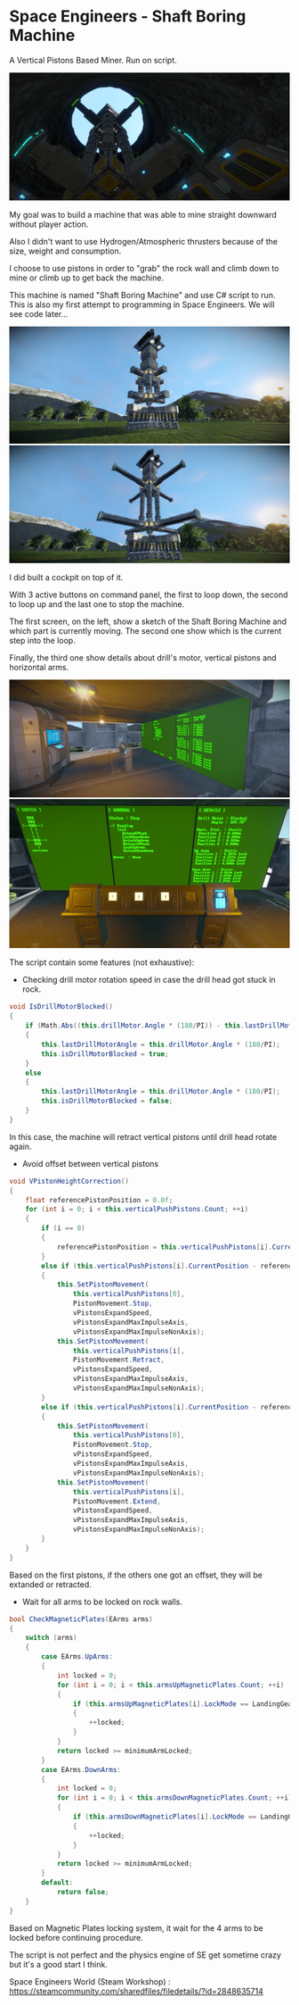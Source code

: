 # Space Engineers - Shaft Boring Machine

A Vertical Pistons Based Miner. Run on script.

<div align="center">
<img src="./img/01.png" alt="Shaft Boring Machine" style="max-height: 400px;">
</div>

My goal was to build a machine that was able to mine straight downward without player action.

Also I didn't want to use Hydrogen/Atmospheric thrusters because of the size, weight and consumption.

I choose to use pistons in order to "grab" the rock wall and climb down to mine or climb up to get back the machine.

This machine is named "Shaft Boring Machine" and use C# script to run. This is also my first attempt to programming in Space Engineers. We will see code later...

<div align="center">
<img src="./img/retracted.jpg" alt="Retracted Pistons" style="max-height: 400px;">
</div>

<div align="center">
<img src="./img/extended.jpg" alt="Extended Pistons" style="max-height: 400px;">
</div>

I did built a cockpit on top of it.

With 3 active buttons on command panel, the first to loop down, the second to loop up and the last one to stop the machine.

The first screen, on the left, show a sketch of the Shaft Boring Machine and which part is currently moving. The second one show which is the current step into the loop.

Finally, the third one show details about drill's motor, vertical pistons and horizontal arms.

<div align="center">
<img src="./img/cockpit_01.jpg" alt="Retracted Pistons" style="max-height: 400px;">
</div>

<div align="center">
<img src="./img/cockpit_02.jpg" alt="Extended Pistons" style="max-height: 400px;">
</div>

The script contain some features (not exhaustive):

- Checking drill motor rotation speed in case the drill head got stuck in rock.

```csharp
void IsDrillMotorBlocked()
{
    if (Math.Abs((this.drillMotor.Angle * (180/PI)) - this.lastDrillMotorAngle) < minimumDrillRotorRotationPerExecution)
    {
        this.lastDrillMotorAngle = this.drillMotor.Angle * (180/PI);
        this.isDrillMotorBlocked = true;
    }
    else
    {
        this.lastDrillMotorAngle = this.drillMotor.Angle * (180/PI);
        this.isDrillMotorBlocked = false;
    }
}
```

In this case, the machine will retract vertical pistons until drill head rotate again.

- Avoid offset between vertical pistons

```csharp
void VPistonHeightCorrection()
{
    float referencePistonPosition = 0.0f;
    for (int i = 0; i < this.verticalPushPistons.Count; ++i)
    {
        if (i == 0)
        {
            referencePistonPosition = this.verticalPushPistons[i].CurrentPosition;
        }
        else if (this.verticalPushPistons[i].CurrentPosition - referencePistonPosition > 0.1f)
        {
            this.SetPistonMovement(
                this.verticalPushPistons[0],
                PistonMovement.Stop,
                vPistonsExpandSpeed,
                vPistonsExpandMaxImpulseAxis,
                vPistonsExpandMaxImpulseNonAxis);
            this.SetPistonMovement(
                this.verticalPushPistons[i],
                PistonMovement.Retract,
                vPistonsExpandSpeed,
                vPistonsExpandMaxImpulseAxis,
                vPistonsExpandMaxImpulseNonAxis);
        }
        else if (this.verticalPushPistons[i].CurrentPosition - referencePistonPosition < -0.1f)
        {
            this.SetPistonMovement(
                this.verticalPushPistons[0],
                PistonMovement.Stop,
                vPistonsExpandSpeed,
                vPistonsExpandMaxImpulseAxis,
                vPistonsExpandMaxImpulseNonAxis);
            this.SetPistonMovement(
                this.verticalPushPistons[i],
                PistonMovement.Extend,
                vPistonsExpandSpeed,
                vPistonsExpandMaxImpulseAxis,
                vPistonsExpandMaxImpulseNonAxis);
        }
    }
}
```

Based on the first pistons, if the others one got an offset, they will be extanded or retracted.

- Wait for all arms to be locked on rock walls.

```csharp
bool CheckMagneticPlates(EArms arms)
{
    switch (arms)
    {
        case EArms.UpArms: 
        {
            int locked = 0;
            for (int i = 0; i < this.armsUpMagneticPlates.Count; ++i)
            {
                if (this.armsUpMagneticPlates[i].LockMode == LandingGearMode.Locked) 
                {
                    ++locked;
                }
            }
            return locked >= minimumArmLocked;
        }
        case EArms.DownArms:
        {
            int locked = 0;
            for (int i = 0; i < this.armsDownMagneticPlates.Count; ++i)
            {
                if (this.armsDownMagneticPlates[i].LockMode == LandingGearMode.Locked) 
                {
                    ++locked;
                }
            }
            return locked >= minimumArmLocked;
        }
        default:
            return false;
    }
}
```

Based on Magnetic Plates locking system, it wait for the 4 arms to be locked before continuing procedure.

The script is not perfect and the physics engine of SE get sometime crazy but it's a good start I think.

Space Engineers World (Steam Workshop) :  
https://steamcommunity.com/sharedfiles/filedetails/?id=2848635714 
